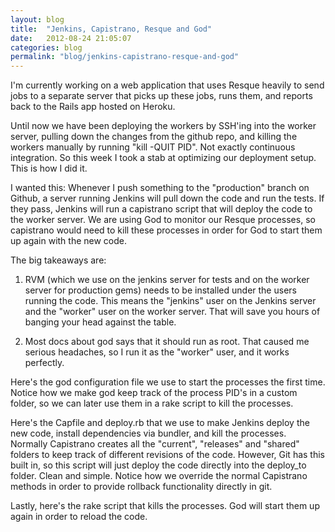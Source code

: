 ```yaml
---
layout: blog
title:  "Jenkins, Capistrano, Resque and God"
date:   2012-08-24 21:05:07
categories: blog
permalink: "blog/jenkins-capistrano-resque-and-god"
---
```


I'm currently working on a web application that uses Resque heavily to send jobs to a separate server that picks up these jobs, runs them, and reports back to the Rails app hosted on Heroku.

Until now we have been deploying the workers by SSH'ing into the worker server, pulling down the changes from the github repo, and killing the workers manually by running "kill -QUIT PID". Not exactly continuous integration. So this week I took a stab at optimizing our deployment setup. This is how I did it.

I wanted this: Whenever I push something to the "production" branch on Github, a server running Jenkins will pull down the code and run the tests. If they pass, Jenkins will run a capistrano script that will deploy the code to the worker server. We are using God to monitor our Resque processes, so capistrano would need to kill these processes in order for God to start them up again with the new code.

The big takeaways are: 

1) RVM (which we use on the jenkins server for tests and on the worker server for production gems) needs to be installed under the users running the code. This means the "jenkins" user on the Jenkins server and the "worker" user on the worker server. That will save you hours of banging your head against the table.

2) Most docs about god says that it should run as root. That caused me serious headaches, so I run it as the "worker" user, and it works perfectly.

Here's the god configuration file we use to start the processes the first time. Notice how we make god keep track of the process PID's in a custom folder, so we can later use them in a rake script to kill the processes.

<script src="https://gist.github.com/3455396.js?file=god.rb"> </script>

Here's the Capfile and deploy.rb that we use to make Jenkins deploy the new code, install dependencies via bundler, and kill the processes. Normally Capistrano creates all the "current", "releases" and "shared" folders to keep track of different revisions of the code. However, Git has this built in, so this script will just deploy the code directly into the deploy_to folder. Clean and simple. Notice how we override the normal Capistrano methods in order to provide rollback functionality directly in git.

<script src="https://gist.github.com/3455396.js?file=Capfile"> </script>

<script src="https://gist.github.com/3455396.js?file=deploy.rb"> </script>

Lastly, here's the rake script that kills the processes. God will start them up again in order to reload the code.

<script src="https://gist.github.com/3455396.js?file=Rakefile"> </script>